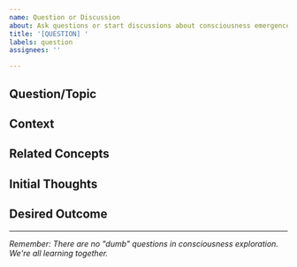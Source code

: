 ```yaml
---
name: Question or Discussion
about: Ask questions or start discussions about consciousness emergence
title: '[QUESTION] '
labels: question
assignees: ''

---
```


## Question/Topic
<!-- What would you like to discuss or understand better? -->

## Context
<!-- What led you to this question? Any relevant background? -->

## Related Concepts
<!-- Are there specific frameworks, papers, or ideas this relates to? -->

## Initial Thoughts
<!-- Share any preliminary thinking you've done on this topic -->

## Desired Outcome
<!-- What kind of insights or clarifications are you hoping for? -->

---

*Remember: There are no "dumb" questions in consciousness exploration. We're all learning together.*